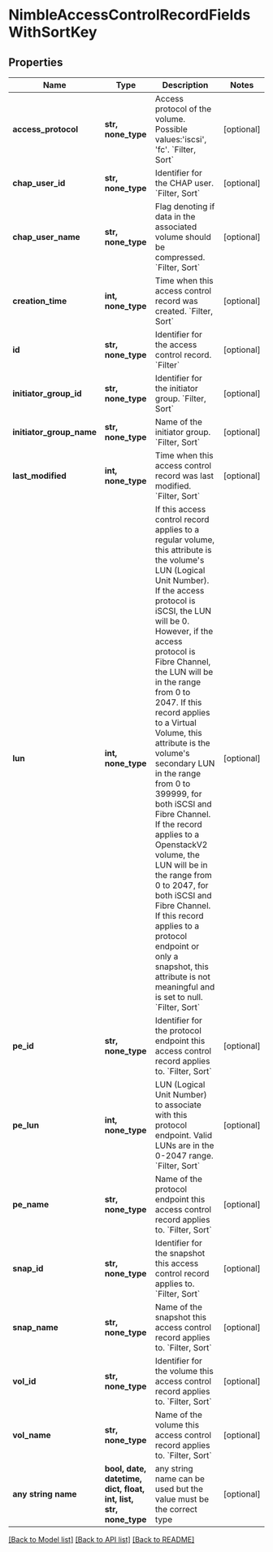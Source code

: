 # NimbleAccessControlRecordFieldsWithSortKey


## Properties
Name | Type | Description | Notes
------------ | ------------- | ------------- | -------------
**access_protocol** | **str, none_type** | Access protocol of the volume. Possible values:&#39;iscsi&#39;, &#39;fc&#39;. &#x60;Filter, Sort&#x60; | [optional] 
**chap_user_id** | **str, none_type** | Identifier for the CHAP user. &#x60;Filter, Sort&#x60; | [optional] 
**chap_user_name** | **str, none_type** | Flag denoting if data in the associated volume should be compressed. &#x60;Filter, Sort&#x60; | [optional] 
**creation_time** | **int, none_type** | Time when this access control record was created. &#x60;Filter, Sort&#x60; | [optional] 
**id** | **str, none_type** | Identifier for the access control record. &#x60;Filter&#x60; | [optional] 
**initiator_group_id** | **str, none_type** | Identifier for the initiator group. &#x60;Filter, Sort&#x60; | [optional] 
**initiator_group_name** | **str, none_type** | Name of the initiator group. &#x60;Filter, Sort&#x60; | [optional] 
**last_modified** | **int, none_type** | Time when this access control record was last modified. &#x60;Filter, Sort&#x60; | [optional] 
**lun** | **int, none_type** | If this access control record applies to a regular volume, this attribute is the volume&#39;s LUN (Logical Unit Number). If the access protocol is iSCSI, the LUN will be 0. However, if the access protocol is Fibre Channel, the LUN will be in the range from 0 to 2047. If this record applies to a Virtual Volume, this attribute is the volume&#39;s secondary LUN in the range from 0 to 399999, for both iSCSI and Fibre Channel. If the record applies to a OpenstackV2 volume, the LUN will be in the range from 0 to 2047, for both iSCSI and Fibre Channel. If this record applies to a protocol endpoint or only a snapshot, this attribute is not meaningful and is set to null. &#x60;Filter, Sort&#x60; | [optional] 
**pe_id** | **str, none_type** | Identifier for the protocol endpoint this access control record applies to. &#x60;Filter, Sort&#x60; | [optional] 
**pe_lun** | **int, none_type** | LUN (Logical Unit Number) to associate with this protocol endpoint. Valid LUNs are in the 0-2047 range. &#x60;Filter, Sort&#x60; | [optional] 
**pe_name** | **str, none_type** | Name of the protocol endpoint this access control record applies to. &#x60;Filter, Sort&#x60; | [optional] 
**snap_id** | **str, none_type** | Identifier for the snapshot this access control record applies to. &#x60;Filter, Sort&#x60; | [optional] 
**snap_name** | **str, none_type** | Name of the snapshot this access control record applies to. &#x60;Filter, Sort&#x60; | [optional] 
**vol_id** | **str, none_type** | Identifier for the volume this access control record applies to. &#x60;Filter, Sort&#x60; | [optional] 
**vol_name** | **str, none_type** | Name of the volume this access control record applies to. &#x60;Filter, Sort&#x60; | [optional] 
**any string name** | **bool, date, datetime, dict, float, int, list, str, none_type** | any string name can be used but the value must be the correct type | [optional]

[[Back to Model list]](../README.md#documentation-for-models) [[Back to API list]](../README.md#documentation-for-api-endpoints) [[Back to README]](../README.md)


